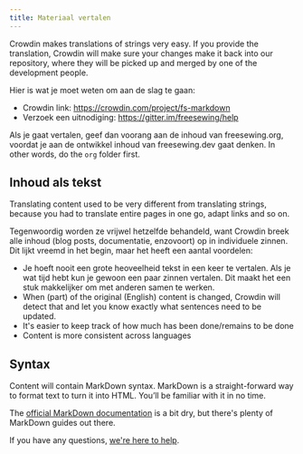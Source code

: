 ```yaml
---
title: Materiaal vertalen
---
```


Crowdin makes translations of strings very easy. If you provide the translation, Crowdin will make sure your changes make it back into our repository, where they will be picked up and merged by one of the development people.

Hier is wat je moet weten om aan de slag te gaan:

 - Crowdin link: https://crowdin.com/project/fs-markdown
 - Verzoek een uitnodiging: https://gitter.im/freesewing/help

<Tip>

Als je gaat vertalen, geef dan voorang aan de inhoud van freesewing.org, voordat je aan de ontwikkel inhoud van freesewing.dev gaat denken.
In other words, do the `org` folder first.

</Tip>

## Inhoud als tekst

Translating content used to be very different from translating strings, because you had to translate entire pages in one go, adapt links and so on.

Tegenwoordig worden ze vrijwel hetzelfde behandeld, want Crowdin breek alle inhoud (blog posts, documentatie, enzovoort) op in individuele zinnen. Dit lijkt vreemd in het begin, maar het heeft een aantal voordelen:

 - Je hoeft nooit een grote heoveelheid tekst in een keer te vertalen. Als je wat tijd hebt kun je gewoon een paar zinnen vertalen. Dit maakt het een stuk makkelijker om met anderen samen te werken.
 - When (part) of the original (English) content is changed, Crowdin will detect that and let you know exactly what sentences need to be updated.
 - It's easier to keep track of how much has been done/remains to be done
 - Content is more consistent across languages

## Syntax

Content will contain MarkDown syntax. MarkDown is a straight-forward way to format text to turn it into HTML. You’ll be familiar with it in no time.

The [official MarkDown documentation](https://daringfireball.net/projects/markdown/syntax) is a bit dry, but there's plenty of MarkDown guides out there.

If you have any questions, [we're here to help](https://gitter.im/freesewing/translation).
